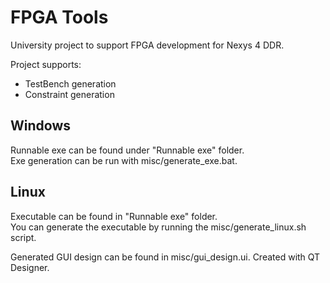 # FPGA Tools
University project to support FPGA development for Nexys 4 DDR.

Project supports:
  - TestBench generation
  - Constraint generation

## Windows

Runnable exe can be found under "Runnable exe" folder.\
Exe generation can be run with misc/generate_exe.bat.

## Linux

Executable can be found in "Runnable exe" folder.\
You can generate the executable by running the misc/generate_linux.sh script.


Generated GUI design can be found in misc/gui_design.ui. Created with QT Designer.